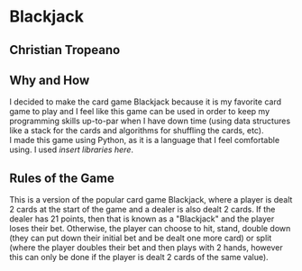 # Blackjack
## Christian Tropeano

## Why and How
I decided to make the card game Blackjack because it is my favorite card game to play and I feel like this game can be used in order to keep my programming skills up-to-par when I have down time (using data structures like a stack for the cards and algorithms for shuffling the cards, etc).  
I made this game using Python, as it is a language that I feel comfortable using. I used *insert libraries here*.

## Rules of the Game
This is a version of the popular card game Blackjack, where a player is dealt 2 cards at the start of the game and a dealer is also dealt 2 cards. If the dealer has 21 points, then that is known as a "Blackjack" and the player loses their bet. Otherwise, the player can choose to hit, stand, double down (they can put down their initial bet and be dealt one more card) or split (where the player doubles their bet and then plays with 2 hands, however this can only be done if the player is dealt 2 cards of the same value).  
